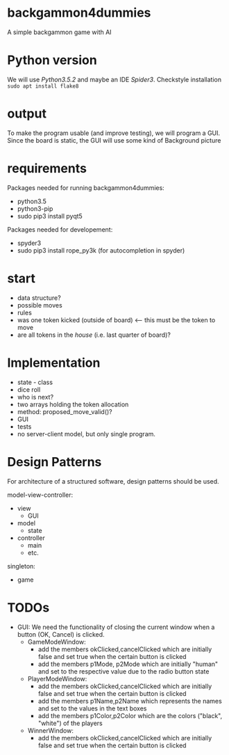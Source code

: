 # backgammon4dummies
A simple backgammon game with AI

Python version
==============

We will use _Python3.5.2_ and maybe an IDE _Spider3_.
Checkstyle installation ```sudo apt install flake8```

output
======

To make the program usable (and improve testing), we will program a GUI. Since the board is static, the GUI will use some kind of Background picture

requirements
============

Packages needed for running backgammon4dummies:
 * python3.5
 * python3-pip
 * sudo pip3 install pyqt5

Packages needed for developement:
 * spyder3
 * sudo pip3 install rope_py3k  (for autocompletion in spyder)

start
=====

 * data structure?
 * possible moves
  * rules
  * was one token kicked (outside of board) <-- this must be the token to move
  * are all tokens in the _house_ (i.e. last quarter of board)?


Implementation
==============

 * state - class
  * dice roll
  * who is next?
  * two arrays holding the token allocation
  * method: proposed_move_valid()?
 * GUI
 * tests
 * no server-client model, but only single program.

Design Patterns
===============

For architecture of a structured software, design patterns should be used.

model-view-controller:
* view
  * GUI
* model
  * state
* controller
  * main
  * etc.

singleton:
* game

TODOs
=====
* GUI:
  We need the functionality of closing the current window when a button (OK, Cancel) is clicked.
  * GameModeWindow: 
    * add the members okClicked,cancelClicked which are initially false and set true when the certain button is clicked
    * add the members p1Mode, p2Mode which are initially "human" and set to the respective value due to the radio button state
  * PlayerModeWindow: 
    * add the members okClicked,cancelClicked which are initially false and set true when the certain button is clicked
    * add the members p1Name,p2Name which represents the names and set to the values in the text boxes
    * add the members p1Color,p2Color which are the colors ("black", "white") of the players
  * WinnerWindow: 
    * add the members okClicked,cancelClicked which are initially false and set true when the certain button is clicked



